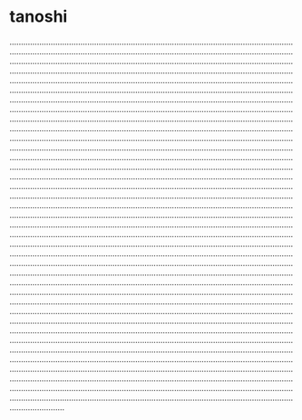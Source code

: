 # tanoshi

................................................................................................................................................................................................................................................................................................................................................................................................................................................................................................................................................................................................................................................................................................................................................................................................................................................................................................................................................................................................................................................................................................................................................................................................................................................................................................................................................................................................................................................................................................................................................................................................................................................................................................................................................................................................................................................................................................................................................................................................................................................................................................................................................................................................................................................................................................................................................................................................................................................................................................................................................................................................................................................................................................................................................................................................................................................................................................................................................................................................................................................................................................................................................................................................................................................................................................................................................................................................................................................................................................................................................................................................................................................................................................................................................................................................................................................................................................................................................................................................................................................................................................................................................................................................................................................................................................................................................................................................................................................................................................................................................................................................................................................................................................................................................................................................................................................................................................................................